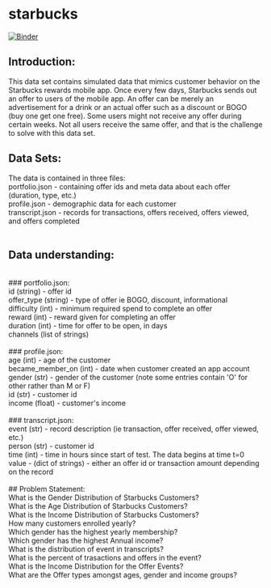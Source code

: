# starbucks <br />
[![Binder](https://mybinder.org/badge_logo.svg)](https://mybinder.org/v2/gh/fenago/starbucks/HEAD)

## Introduction:
This data set contains simulated data that mimics customer behavior on the Starbucks rewards mobile app. Once every few days, Starbucks sends out an offer to users of the mobile app. An offer can be merely an advertisement for a drink or an actual offer such as a discount or BOGO (buy one get one free). Some users might not receive any offer during certain weeks. Not all users receive the same offer, and that is the challenge to solve with this data set.
<br />
## Data Sets:
The data is contained in three files:
<br />
portfolio.json - containing offer ids and meta data about each offer (duration, type, etc.) <br />
profile.json - demographic data for each customer <br />
transcript.json - records for transactions, offers received, offers viewed, and offers completed<br />
<br />
## Data understanding:
<br />
### portfolio.json:<br />
id (string) - offer id<br />
offer_type (string) - type of offer ie BOGO, discount, informational<br />
difficulty (int) - minimum required spend to complete an offer<br />
reward (int) - reward given for completing an offer<br />
duration (int) - time for offer to be open, in days<br />
channels (list of strings)<br />
<br />
### profile.json:<br />
age (int) - age of the customer<br />
became_member_on (int) - date when customer created an app account<br />
gender (str) - gender of the customer (note some entries contain 'O' for other rather than M or F)<br />
id (str) - customer id<br />
income (float) - customer's income<br />
<br />
### transcript.json:<br />
event (str) - record description (ie transaction, offer received, offer viewed, etc.)<br />
person (str) - customer id<br />
time (int) - time in hours since start of test. The data begins at time t=0<br />
value - (dict of strings) - either an offer id or transaction amount depending on the record<br />
<br />
## Problem Statement:<br />
What is the Gender Distribution of Starbucks Customers?<br />
What is the Age Distribution of Starbucks Customers?<br />
What is the Income Distribution of Starbucks Customers?<br />
How many customers enrolled yearly?<br />
Which gender has the highest yearly membership?<br />
Which gender has the highest Annual income?<br />
What is the distribution of event in transcripts?<br />
What is the percent of trasactions and offers in the event?<br />
What is the Income Distribution for the Offer Events?<br />
What are the Offer types amongst ages, gender and income groups?<br />
